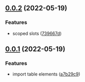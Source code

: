 ## [0.0.2](https://github.com/openweblabs/table-vue/compare/v0.0.1...v0.0.2) (2022-05-19)


### Features

* scoped slots ([739667d](https://github.com/openweblabs/table-vue/commit/739667dbb251def70d58be579602f1122e21f508))



## [0.0.1](https://github.com/openweblabs/table-vue/compare/a7b29c9c89e0057c91c8ce0bcea2d5069dd09d23...v0.0.1) (2022-05-19)


### Features

* import table elements ([a7b29c9](https://github.com/openweblabs/table-vue/commit/a7b29c9c89e0057c91c8ce0bcea2d5069dd09d23))



